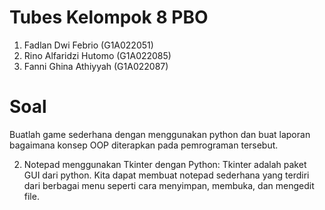 # Tubes Kelompok 8 PBO
1. Fadlan Dwi Febrio (G1A022051)
2. Rino Alfaridzi Hutomo (G1A022085)
3. Fanni Ghina Athiyyah (G1A022087)

# Soal
Buatlah game sederhana dengan menggunakan python dan buat laporan bagaimana konsep
OOP diterapkan pada pemrograman tersebut.

2. Notepad menggunakan Tkinter dengan Python: Tkinter adalah paket GUI dari python. Kita
dapat membuat notepad sederhana yang terdiri dari berbagai menu seperti cara menyimpan,
membuka, dan mengedit file.
